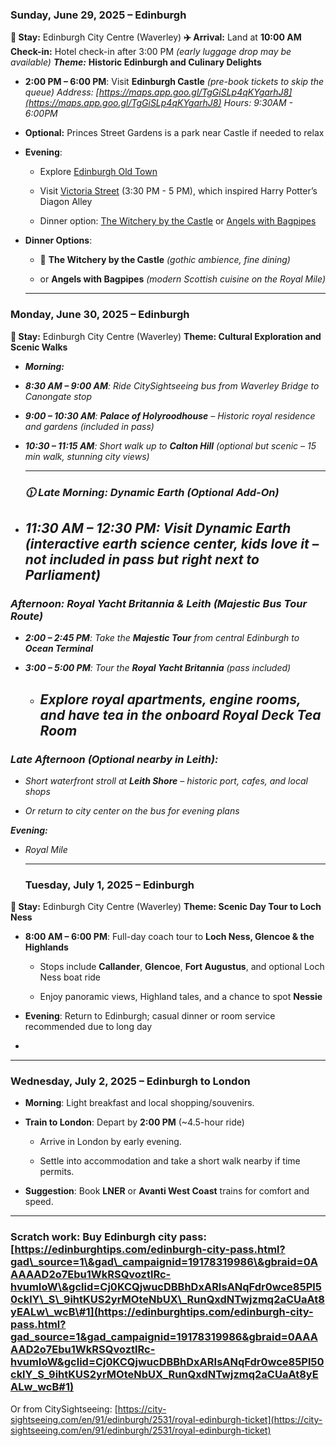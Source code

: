 

### **Sunday, June 29, 2025 – Edinburgh**

**🏨 Stay:** Edinburgh City Centre (Waverley)
 **✈️ Arrival:** Land at **10:00 AM**
 **Check-in:** Hotel check-in after 3:00 PM *(early luggage drop may be available)*
***Theme:*** **Historic Edinburgh and Culinary Delights**

* **2:00 PM – 6:00 PM**: Visit **Edinburgh Castle** *(pre-book tickets to skip the queue)*
  *Address: [https://maps.app.goo.gl/TgGiSLp4qKYgarhJ8](https://maps.app.goo.gl/TgGiSLp4qKYgarhJ8)*
  *Hours: 9:30AM \- 6:00PM*

* **Optional:** Princes Street Gardens is a park near Castle if needed to relax
* **Evening**:

  * Explore [Edinburgh Old Town﻿](https://mindtrip.ai/attraction/edinburgh-scotland/edinburgh-old-town/at-4sPdiYWM)

  * Visit [Victoria Street﻿](https://mindtrip.ai/attraction/edinburgh-scotland/victoria-street/at-E6s0Lw4R) (3:30 PM \- 5 PM), which inspired Harry Potter’s Diagon Alley

  * Dinner option: [The Witchery by the Castle](https://mindtrip.ai/restaurant/edinburgh-scotland/witchery-castle/re-PFuATas7) or [Angels with Bagpipes](https://mindtrip.ai/restaurant/edinburgh-scotland/angels-bagpipes/re-GHFKCOia)

* **Dinner Options**:

  * 🌟 **The Witchery by the Castle** *(gothic ambience, fine dining)*

  * or **Angels with Bagpipes** *(modern Scottish cuisine on the Royal Mile)*

  ---

  ###

### **Monday, June 30, 2025 – Edinburgh**

**🏨 Stay:** Edinburgh City Centre (Waverley)
**Theme: Cultural Exploration and Scenic Walks**

* ***Morning:***
* ***8:30 AM – 9:00 AM**: Ride CitySightseeing bus from Waverley Bridge to Canongate stop*

* ***9:00 – 10:30 AM**: **Palace of Holyroodhouse** – Historic royal residence and gardens (included in pass)*

* ***10:30 – 11:15 AM**: Short walk up to **Calton Hill** (optional but scenic – 15 min walk, stunning city views)*

  ---

  ### ***🕦 Late Morning: Dynamic Earth (Optional Add-On)***

* ***11:30 AM – 12:30 PM**: Visit **Dynamic Earth** (interactive earth science center, kids love it – not included in pass but right next to Parliament)*
  ---

### ***Afternoon: Royal Yacht Britannia & Leith (Majestic Bus Tour Route)***

* ***2:00 – 2:45 PM**: Take the **Majestic Tour** from central Edinburgh to **Ocean Terminal***

* ***3:00 – 5:00 PM**: Tour the **Royal Yacht Britannia** (pass included)*

  * *Explore royal apartments, engine rooms, and have tea in the onboard Royal Deck Tea Room*
    ---

### ***Late Afternoon (Optional nearby in Leith):***

* *Short waterfront stroll at **Leith Shore** – historic port, cafes, and local shops*

* *Or return to city center on the bus for evening plans*

***Evening:***

- *Royal Mile*

  ---

  ###

  ### **Tuesday, July 1, 2025 – Edinburgh**

**🏨 Stay:** Edinburgh City Centre (Waverley)
**Theme: Scenic Day Tour to Loch Ness**

* **8:00 AM – 6:00 PM**: Full-day coach tour to **Loch Ness, Glencoe & the Highlands**

  * Stops include **Callander**, **Glencoe**, **Fort Augustus**, and optional Loch Ness boat ride

  * Enjoy panoramic views, Highland tales, and a chance to spot **Nessie**

* **Evening**: Return to Edinburgh; casual dinner or room service recommended due to long day
*

---

### **Wednesday, July 2, 2025 – Edinburgh to London**

* **Morning**: Light breakfast and local shopping/souvenirs.

* **Train to London**: Depart by **2:00 PM** (\~4.5-hour ride)

  * Arrive in London by early evening.

  * Settle into accommodation and take a short walk nearby if time permits.

* **Suggestion**: Book **LNER** or **Avanti West Coast** trains for comfort and speed.

---

### **Scratch work:** Buy Edinburgh city pass: [https://edinburghtips.com/edinburgh-city-pass.html?gad\_source=1\&gad\_campaignid=19178319986\&gbraid=0AAAAAD2o7Ebu1WkRSQvoztlRc-hvumIoW\&gclid=Cj0KCQjwucDBBhDxARIsANqFdr0wce85Pl50cklY\_S\_9ihtKUS2yrMOteNbUX\_RunQxdNTwjzmq2aCUaAt8yEALw\_wcB\#1](https://edinburghtips.com/edinburgh-city-pass.html?gad_source=1&gad_campaignid=19178319986&gbraid=0AAAAAD2o7Ebu1WkRSQvoztlRc-hvumIoW&gclid=Cj0KCQjwucDBBhDxARIsANqFdr0wce85Pl50cklY_S_9ihtKUS2yrMOteNbUX_RunQxdNTwjzmq2aCUaAt8yEALw_wcB#1)

Or from CitySightseeing: [https://city-sightseeing.com/en/91/edinburgh/2531/royal-edinburgh-ticket](https://city-sightseeing.com/en/91/edinburgh/2531/royal-edinburgh-ticket)